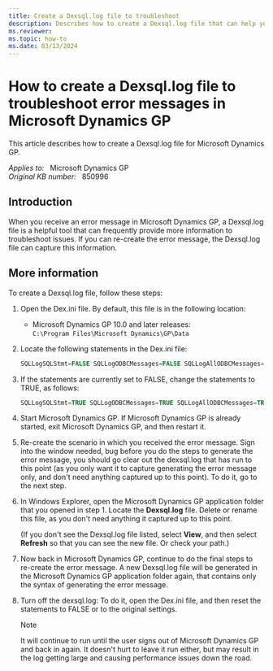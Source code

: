 ```yaml
---
title: Create a Dexsql.log file to troubleshoot
description: Describes how to create a Dexsql.log file that can help you troubleshoot error messages.
ms.reviewer:
ms.topic: how-to
ms.date: 03/13/2024
---
```

# How to create a Dexsql.log file to troubleshoot error messages in Microsoft Dynamics GP

This article describes how to create a Dexsql.log file for Microsoft Dynamics GP.

_Applies to:_ &nbsp; Microsoft Dynamics GP  
_Original KB number:_ &nbsp; 850996

## Introduction

When you receive an error message in Microsoft Dynamics GP, a Dexsql.log file is a helpful tool that can frequently provide more information to troubleshoot issues. If you can re-create the error message, the Dexsql.log file can capture this information.

## More information

To create a Dexsql.log file, follow these steps:

1. Open the Dex.ini file. By default, this file is in the following location:
   - Microsoft Dynamics GP 10.0 and later releases:  
       `C:\Program Files\Microsoft Dynamics\GP\Data`

2. Locate the following statements in the Dex.ini file:

    ```sql
    SQLLogSQLStmt=FALSE SQLLogODBCMessages=FALSE SQLLogAllODBCMessages=FALSE
    ```

3. If the statements are currently set to FALSE, change the statements to TRUE, as follows:

    ```sql
    SQLLogSQLStmt=TRUE SQLLogODBCMessages=TRUE SQLLogAllODBCMessages=TRUE
    ```

4. Start Microsoft Dynamics GP. If Microsoft Dynamics GP is already started, exit Microsoft Dynamics GP, and then restart it.
5. Re-create the scenario in which you received the error message. Sign into the window needed, bug before you do the steps to generate the error message, you should go clear out the dexsql.log that has run to this point (as you only want it to capture generating the error message only, and don't need anything captured up to this point). To do it, go to the next step.
6. In Windows Explorer, open the Microsoft Dynamics GP application folder that you opened in step 1. Locate the **Dexsql.log** file. Delete or rename this file, as you don't need anything it captured up to this point.

    (If you don't see the Dexsql.log file listed, select **View**, and then select **Refresh** so that you can see the new file. Or check your path.)
7. Now back in Microsoft Dynamics GP, continue to do the final steps to re-create the error message. A new Dexsql.log file will be generated in the Microsoft Dynamics GP application folder again, that contains only the syntax of generating the error message.
8. Turn off the dexsql.log: To do it, open the Dex.ini file, and then reset the statements to FALSE or to the original settings.

    > [!NOTE]
    > It will continue to run until the user signs out of Microsoft Dynamics GP and back in again. It doesn't hurt to leave it run either, but may result in the log getting large and causing performance issues down the road.
